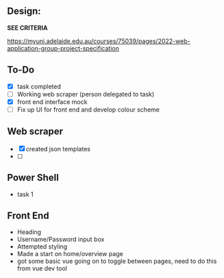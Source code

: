 ## Design:
**SEE CRITERIA**

https://myuni.adelaide.edu.au/courses/75039/pages/2022-web-application-group-project-specification

## To-Do
- [x] task completed
- [ ] Working web scraper (person delegated to task)
- [x] front end interface mock
- [ ] Fix up UI for front end and develop colour scheme

## Web scraper
- [x] created json templates 
- [ ] 

## Power Shell
- task 1

## Front End
- Heading
- Username/Password input box
- Attempted styling
- Made a start on home/overview page
- got some basic vue going on to toggle between pages, need to do this from vue dev tool


